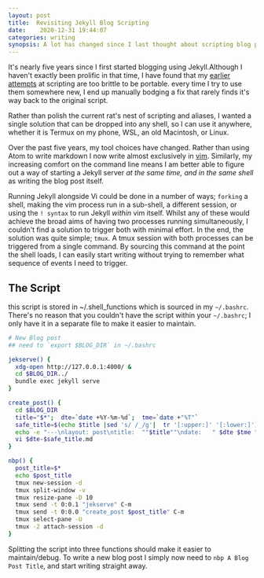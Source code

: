 ```yaml
---
layout: post
title:  Revisiting Jekyll Blog Scripting
date:    2020-12-31 19:44:07 
categories: writing
synopsis: A lot has changed since I last thought about scripting blog posts...
---
```


It's nearly five years since I first started blogging using Jekyll.Although I haven't exactly been prolific in that time, I have found that my [earlier](../../../../code/2015/05/28/script-to-generate-posts.html) [attempts](../../../../writing/2015/05/28/Script-to-start-Jekyll-Service.html)  at scripting are too brittle to be portable.  every time I try to use them somewhere new, I end up manually bodging a fix that rarely finds it's way back to the original script.  

Rather than polish the current rat's nest of scripting and aliases, I wanted a single solution that can be dropped into any shell, so I can use it anywhere, whether it is Termux on my phone, WSL, an old Macintosh, or Linux.

Over the past five years, my tool choices have changed.  Rather than using Atom to write markdown I now write almost exclusively in [vim](../../../../code/2020/05/29/keeping_a_journal_in_vim.html).  Similarly, my increasing comfort on the command line means I am better able to figure out a way of starting a Jekyll server _at the same time, and in the same shell_ as writing the blog post itself.  

Running Jekyll alongside Vi could be done in a number of ways; `forking` a shell, making the vim process run in a sub-shell, a different session, or using the `! syntax` to run Jekyll _within_ vim itself.  Whilst any of these would achieve the broad aims of having two processes running simultaneously, I couldn't find a solution to trigger both with minimal effort.  In the end, the solution was quite simple; `tmux`.  A tmux session with both processes can be triggered from a single command.  By sourcing this command at the point the shell loads, I can easily start writing without trying to remember what sequence of events I need to trigger.

## The Script

this script is stored in ~/.shell_functions which is sourced in my `~/.bashrc`.  There's no reason that you couldn't have the script within your `~/.bashrc`; I only have it in a separate file to make it easier to maintain.

```bash
# New Blog post
## need to `export $BLOG_DIR` in ~/.bashrc

jekserve() {
  xdg-open http://127.0.0.1:4000/ &
  cd $BLOG_DIR../
  bundle exec jekyll serve
}

create_post() {
  cd $BLOG_DIR
  title="$*";  dte=`date +%Y-%m-%d`;  tme=`date +"%T"`
  safe_title=$(echo $title |sed 's/ /_/g'|  tr '[:upper:]' '[:lower:]')
  echo -e "---\nlayout: post\ntitle:  ""$title""\ndate:   " $dte $tme "\ncategories: writing\nsynopsis: "change me"\n---">> $dte-$safe_title.md
  vi $dte-$safe_title.md
}

nbp() {
  post_title=$*
  echo $post_title
  tmux new-session -d
  tmux split-window -v
  tmux resize-pane -D 10
  tmux send -t 0:0.1 "jekserve" C-m
  tmux send -t 0:0.0 "create_post $post_title" C-m
  tmux select-pane -U
  tmux -2 attach-session -d
}
```

Splitting the script into three functions should make it easier to maintain/debug.  To write a new blog post I simply now need to `nbp A Blog Post Title`, and start writing straight away.



